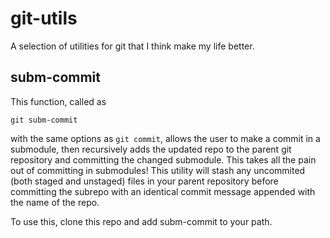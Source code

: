 # git-utils

A selection of utilities for git that I think make my life better.

## subm-commit

This function, called as

    git subm-commit

with the same options as `git commit`, allows the user to make a commit in a submodule, then recursively adds the updated repo to the parent git repository and committing the changed submodule. This takes all the pain out of committing in submodules! This utility will stash any uncommited (both staged and unstaged) files in your parent repository before committing the subrepo with an identical commit message appended with the name of the repo.

To use this, clone this repo and add subm-commit to your path.
